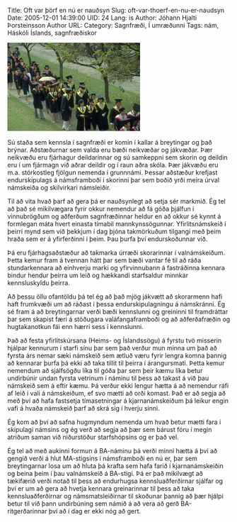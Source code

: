 Title: Oft var þörf en nú er nauðsyn
Slug: oft-var-thoerf-en-nu-er-naudsyn
Date: 2005-12-01 14:39:00
UID: 24
Lang: is
Author: Jóhann Hjalti Þorsteinsson
Author URL: 
Category: Sagnfræði, Í umræðunni
Tags: nám, Háskóli Íslands, sagnfræðiskor

![Stúdentar](43.jpg)

Sú staða sem kennsla í sagnfræði er komin í kallar á breytingar og það brýnar. Aðstæðurnar sem valda eru bæði neikvæðar og jákvæðar. Þær neikvæðu eru fjárhagur deildarinnar og sú samkeppni sem skorin og deildin eru í um fjármagn við aðrar deildir og í raun aðra skóla. Þær jákvæðu eru m.a. stórkostleg fjölgun nemenda í grunnnámi. Þessar aðstæður krefjast endurskipulags á námsframboði í skorinni þar sem boðið yrði meira úrval námskeiða og skilvirkari námsleiðir.

Til að vita hvað þarf að gera þá er nauðsynlegt að setja sér markmið. Ég tel að það sé mikilvægara fyrir okkur nemendur að fá góða þjálfun í vinnubrögðum og aðferðum sagnfræðinnar heldur en að okkur sé kynnt á formlegan máta hvert einasta tímabil mannkynssögunnar. Yfirlitsnámskeið í þeirri mynd sem við þekkjum í dag þjóna takmörkuðum tilgangi með þeim hraða sem er á yfirferðinni í þeim. Þau þurfa því endurskoðunnar við.

Þá eru fjárhagsaðstæður að takmarka úrræði skorarinnar í valnámskeiðum. Þetta kemur fram á tvennan hátt þar sem bæði vantar fé til að ráða stundarkennara að einhverju marki og yfirvinnubann á fastráðinna kennara bindur hendur þeirra um leið og hækkandi starfsaldur minnkar kennsluskyldu þeirra.

Að þessu öllu ofantöldu þá tel ég að það mjög jákvætt að skorarmenn hafi haft frumkvæði um að ráðast í þessa endurskipulagningu á námskránni. Ég sé fram á að breytingarnar verði bæði kennslunni og greininni til framdráttar þar sem skapist færi á stöðugara valáfangaframboði og að aðferðafræðin og hugtakanotkun fái enn hærri sess í kennslunni.

Það að festa yfirlitskúrsana (Heims- og Íslandssögu) á fyrstu tvö misserin hjálpar kennurum í starfi sínu þar sem það verður mun minna um það að fyrsta árs nemar sæki námskeið sem ætluð væru fyrir lengra komna þannig að kennarar þurfa þá ekki að taka tillit til þeirra í árangursmati. Þetta kemur nemendum að sjálfsögðu líka til góða þar sem þeir kæmu líka betur undirbúnir undan fyrsta vetrinum í náminu til þess að takast á við þau námskeið sem á eftir kæmu. Þá verður ekki lengur hætta á að nemendur ráfi af leið í vali á námskeiðum, ef svo mætti að orði komast. Það er að segja að með því að hafa fastsetja tímasetningar á kjarnanámskeiðum þá leikur engin vafi á hvaða námskeið þarf að skrá sig í hverju sinni.

Ég kom að því að safna hugmyndum nemenda um hvað betur mætti fara í skipulagi námsins og ég verð að segja að þær sem bárust fóru í megin atriðum saman við niðurstöður starfshópsins og er það vel.

Ég tel að með aukinni formun á BA-náminu þá verði minni hætta á því að gengið verði á hlut MA-stigsins í námsframboði en nú er, þar sem breytingarnar losa um að hluta þá krafta sem hafa farið í kjarnanámskeiðin og beina þeim í þau valnámskeið á BA-stigi. Þá er það mikilvægt að tækifærið verði notað til þess að endurhugsa kennsluaðferðirnar sjálfar og því er um að gera að hvetja kennara greinarinnar til þess að taka kennsluaðferðirnar og námsmatsleiðirnar til skoðunar þannig að þær hjálpi betur til við þann undirbúning sem námið á að vera að gerð BA-ritgerðarinnar því að í dag er ekki nóg að gert.
